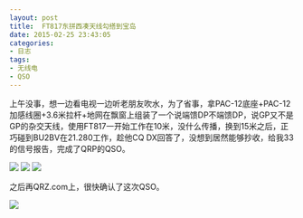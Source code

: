 ```yaml
---
layout: post
title: 	FT817东拼西凑天线勾搭到宝岛
date: 2015-02-25 23:43:05
categories:
- 日志
tags:
- 无线电
- QSO
---
```


上午没事，想一边看电视一边听老朋友吹水，为了省事，拿PAC-12底座+PAC-12加感线圈+3.6米拉杆+地网在飘窗上组装了一个说端馈DP不端馈DP，说GP又不是GP的杂交天线，使用FT817一开始工作在10米，没什么传播，换到15米之后，正巧碰到BU2BV在21.280工作，趁他CQ DX回答了，没想到居然能够抄收，给我33的信号报告，完成了QRP的QSO。

![](http://i1328.photobucket.com/albums/w532/xwlogic/2015-02-25%20112708_zpsvab1oyod.jpg)
![](http://i1328.photobucket.com/albums/w532/xwlogic/2015-02-25%20112653_zpsptcn4hff.jpg)
![](http://i1328.photobucket.com/albums/w532/xwlogic/2015-02-25%20112642_zpsnylifylx.jpg)

之后再QRZ.com上，很快确认了这次QSO。

![](http://i1328.photobucket.com/albums/w532/xwlogic/_zpsttkdqtwz.jpg)
